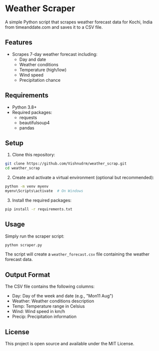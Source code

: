 # Weather Scraper

A simple Python script that scrapes weather forecast data for Kochi, India from timeanddate.com and saves it to a CSV file.

## Features

- Scrapes 7-day weather forecast including:
  - Day and date
  - Weather conditions
  - Temperature (high/low)
  - Wind speed
  - Precipitation chance

## Requirements

- Python 3.8+
- Required packages:
  - requests
  - beautifulsoup4
  - pandas

## Setup

1. Clone this repository:
```bash
git clone https://github.com/Vishnudrm/weather_scrap.git
cd weather_scrap
```

2. Create and activate a virtual environment (optional but recommended):
```bash
python -m venv myenv
myenv\Scripts\activate  # On Windows
```

3. Install the required packages:
```bash
pip install -r requirements.txt
```

## Usage

Simply run the scraper script:
```bash
python scraper.py
```

The script will create a `weather_forecast.csv` file containing the weather forecast data.

## Output Format

The CSV file contains the following columns:
- Day: Day of the week and date (e.g., "Mon11 Aug")
- Weather: Weather conditions description
- Temp: Temperature range in Celsius
- Wind: Wind speed in km/h
- Precip: Precipitation information

## License

This project is open source and available under the MIT License.
